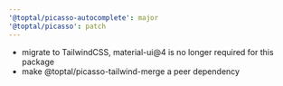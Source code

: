 ```yaml
---
'@toptal/picasso-autocomplete': major
'@toptal/picasso': patch
---
```


- migrate to TailwindCSS, material-ui@4 is no longer required for this package
- make @toptal/picasso-tailwind-merge a peer dependency
